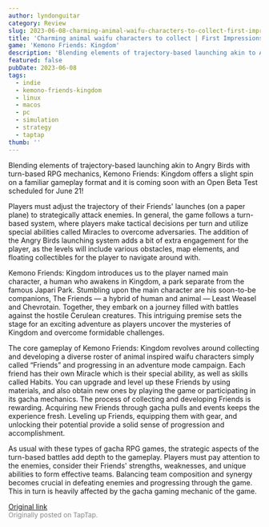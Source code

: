 ```yaml
---
author: lyndonguitar
category: Review
slug: 2023-06-08-charming-animal-waifu-characters-to-collect-first-impressions-kemono-friends-kingdom
title: 'Charming animal waifu characters to collect | First Impressions - Kemono Friends: Kingdom'
game: 'Kemono Friends: Kingdom'
description: 'Blending elements of trajectory-based launching akin to Angry Birds with turn-based RPG mechanics, Kemono Friends: Kingdom offers a slight spin on a familiar gameplay format and it is coming soon with an Open Beta Test scheduled for June 21!'
featured: false
pubDate: 2023-06-08
tags:
  - indie
  - kemono-friends-kingdom
  - linux
  - macos
  - pc
  - simulation
  - strategy
  - taptap
thumb: ''
---
```


Blending elements of trajectory-based launching akin to Angry Birds with turn-based RPG mechanics, Kemono Friends: Kingdom offers a slight spin on a familiar gameplay format and it is coming soon with an Open Beta Test scheduled for June 21!

Players must adjust the trajectory of their Friends' launches (on a paper plane) to strategically attack enemies. In general, the game follows a turn-based system, where players make tactical decisions per turn and utilize special abilities called Miracles to overcome adversaries. The addition of the Angry Birds launching system adds a bit of extra engagement for the player, as the levels will include various obstacles, map elements, and floating collectibles for the player to navigate around with.

Kemono Friends: Kingdom introduces us to the player named main character, a human who awakens in Kingdom, a park separate from the famous Japari Park. Stumbling upon the main character are his soon-to-be companions, The Friends — a hybrid of human and animal — Least Weasel and Chevrotain. Together, they embark on a journey filled with battles against the hostile Cerulean creatures. This intriguing premise sets the stage for an exciting adventure as players uncover the mysteries of Kingdom and overcome formidable challenges.

The core gameplay of Kemono Friends: Kingdom revolves around collecting and developing a diverse roster of animal inspired waifu characters simply called “Friends” and progressing in an adventure mode campaign. Each friend has their own Miracle which is their special ability, as well as skills called Habits. You can upgrade and level up these Friends by using materials, and also obtain new ones by playing the game or participating in its gacha mechanics. The process of collecting and developing Friends is rewarding. Acquiring new Friends through gacha pulls and events keeps the experience fresh. Leveling up Friends, equipping them with gear, and unlocking their potential provide a solid sense of progression and accomplishment.

As usual with these types of gacha RPG games, the strategic aspects of the turn-based battles add depth to the gameplay. Players must pay attention to the enemies, consider their Friends' strengths, weaknesses, and unique abilities to form effective teams. Balancing team composition and synergy becomes crucial in defeating enemies and progressing through the game. This in turn is heavily affected by the gacha gaming mechanic of the game.

[Original link](https://www.taptap.io/post/5784433)<br><span style="font-size: 0.95em; color: #888;">Originally posted on TapTap.</span>